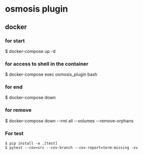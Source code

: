 # osmosis plugin
## docker
### for start
$ docker-compose up -d

### for access to shell in the container
$ docker-compose exec osmosis_plugin bash

### for end
$ docker-compose down

### for remove
$ docker-compose down --rmi all --volumes --remove-orphans

### For test

```
$ pip install -e .[test]
$ pytest --cov=src --cov-branch --cov-report=term-missing -vv
```
